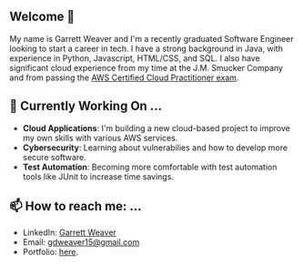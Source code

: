 ## Welcome 👋

My name is Garrett Weaver and I'm a recently graduated Software Engineer looking to start a career in tech. I have a strong background in Java, with experience in Python, Javascript, HTML/CSS, and SQL. I also have significant cloud experience from my time at the J.M. Smucker Company and from passing the [AWS Certified Cloud Practitioner exam](https://cp.certmetrics.com/amazon/en/public/verify/credential/b85f8698f4bb41fe811cdb78e10f9176).

## 🌱 Currently Working On ...

- **Cloud Applications**: I'm building a new cloud-based project to improve my own skills with various AWS services.
- **Cybersecurity**: Learning about vulnerabilies and how to develop more secure software.
- **Test Automation**: Becoming more comfortable with test automation tools like JUnit to increase time savings.
  
## 📫 How to reach me: ...

- LinkedIn: [Garrett Weaver](https://www.linkedin.com/in/garrett-weaver/)
- Email: [gdweaver15@gmail.com](mailto:gdweaver15@gmail.com)
- Portfolio: [here](https://garrettweaver.vercel.app/).
